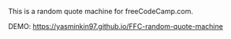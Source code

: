 This is a random quote machine for freeCodeCamp.com. 

DEMO: https://yasminkin97.github.io/FFC-random-quote-machine
